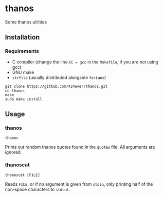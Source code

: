 # thanos
Some thanos utilities

## Installation
### Requirements
- C compiler (change the line ```CC = gcc``` in the ```Makefile```, if you are not using gcc)
- GNU make
- ```strfile``` (usually distributed alongside ```fortune```)
```
git clone https://github.com/424ever/thanos.git
cd thanos
make
sudo make install
```

## Usage
### thanos
```thanos ```

Prints out random thanos quotes found in the ```quotes``` file. All arguments are ignored.

### thanoscat
```thanoscat [FILE]```

Reads ```FILE```, or if no argument is given from ```stdin```, only printing half of the non-space characters to ```stdout```.
